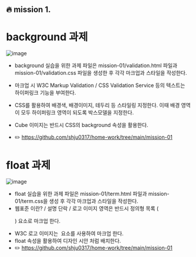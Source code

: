 ## :fire: mission 1.
 
# background 과제

![image](https://github.com/shju0317/home-work/assets/31871923/c51681a8-0c0b-403f-8dcb-3fa865bc8300)
- background 실습을 위한 과제 파일은 mission-01/validation.html 파일과 mission-01/validation.css 파일을 생성한 후 각각 마크업과 스타일을 작성한다.
- 마크업 시 W3C Markup Validation / CSS Validation Service 등의 텍스트는 하이퍼링크 기능을 부여한다.
- CSS를 활용하여 배경색, 배경이미지, 테두리 등 스타일링 지정한다. 이때 배경 영역이 모두 하이퍼링크 영역이 되도록 박스모델을 지정한다.
- Cube 이미지는 반드시 CSS의 background 속성을 활용한다.

- :pencil2: https://github.com/shju0317/home-work/tree/main/mission-01

# float 과제

![image](https://github.com/shju0317/home-work/assets/31871923/54328a3c-bd6e-46d2-b392-2a247f606d5f)
- float 실습을 위한 과제 파일은 mission-01/term.html 파일과 mission-01/term.css을 생성 후 각각 마크업과 스타일을 작성한다.
- 웹표준 이란? / 설명 단락 / 로고 이미지 영역은 반드시 정의형 목록 (<dl>) 요소로 마크업 한다.
- W3C 로고 이미지는 <img> 요소를 사용하여 마크업 한다.
- float 속성을 활용하여 디자인 시안 처럼 배치한다.
- :pencil2: https://github.com/shju0317/home-work/tree/main/mission-01